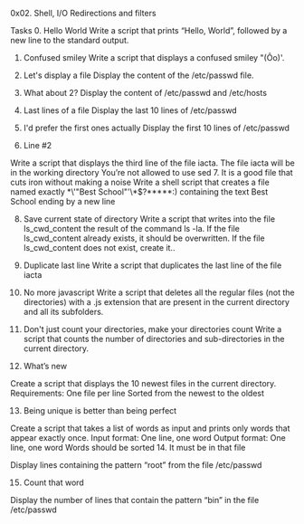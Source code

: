0x02. Shell, I/O Redirections and filters

Tasks
0. Hello World
Write a script that prints “Hello, World”, followed by a new line to the standard output.

1. Confused smiley
Write a script that displays a confused smiley "(Ôo)'.

2. Let's display a file
Display the content of the /etc/passwd file.

3. What about 2?
Display the content of /etc/passwd and /etc/hosts

4. Last lines of a file
Display the last 10 lines of /etc/passwd

5. I'd prefer the first ones actually
Display the first 10 lines of /etc/passwd

6. Line #2

Write a script that displays the third line of the file iacta.
The file iacta will be in the working directory
	You’re not allowed to use sed
7. It is a good file that cuts iron without making a noise
Write a shell script that creates a file named exactly \*\\'"Best School"\'\\*$\?\*\*\*\*\*:) containing the text Best School ending by a new line

8. Save current state of directory
Write a script that writes into the file ls_cwd_content the result of the command ls -la.
If the file ls_cwd_content already exists, it should be overwritten. If the file ls_cwd_content does not exist, create it..

9. Duplicate last line
Write a script that duplicates the last line of the file iacta

10. No more javascript
Write a script that deletes all the regular files (not the directories) with a .js extension that are present in the current directory and all its subfolders.

11. Don't just count your directories, make your directories count
Write a script that counts the number of directories and sub-directories in the current directory.

12. What’s new

Create a script that displays the 10 newest files in the current directory.
Requirements:
	One file per line
	Sorted from the newest to the oldest

13. Being unique is better than being perfect

Create a script that takes a list of words as input and prints only words that appear exactly once.
	Input format: One line, one word
	Output format: One line, one word
	Words should be sorted
14. It must be in that file

Display lines containing the pattern “root” from the file /etc/passwd

15. Count that word

Display the number of lines that contain the pattern “bin” in the file /etc/passwd
